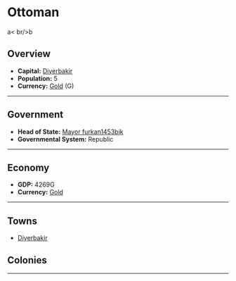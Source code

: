 # Ottoman
<!--1-->
a< br/>b
## Overview

- **Capital:** [Diyerbakir](Diyerbakir)
- **Population:** 5
- **Currency:** [Gold](Gold) (G)

---

## Government

- **Head of State:** [Mayor furkan1453bjk](furkan1453bjk)
- **Governmental System:** Republic

---

## Economy

- **GDP:** 4269G
- **Currency:** [Gold](Gold)

---

## Towns

- [Diyerbakir](Diyerbakir)

## Colonies



---